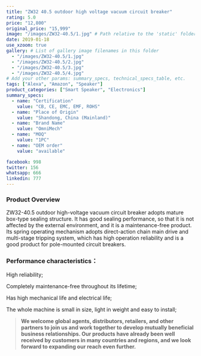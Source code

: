```yaml
---
title: "ZW32 40.5 outdoor high voltage vacuum circuit breaker"
rating: 5.0
price: "12,800"
original_price: "15,999"
image: "/images/ZW32-40.5/1.jpg" # Path relative to the 'static' folder or use Hugo Pipes
date: 2019-01-18
use_xzoom: true
gallery: # List of gallery image filenames in this folder
  - "/images/ZW32-40.5/1.jpg"
  - "/images/ZW32-40.5/2.jpg"
  - "/images/ZW32-40.5/3.jpg"
  - "/images/ZW32-40.5/4.jpg"
# Add your other params: summary_specs, technical_specs_table, etc.
tags: ["Alexa", "Amazon", "Speaker"]
product_categories: ["Smart Speaker", "Electronics"]
summary_specs:
  - name: "Certification"
    value: "CB, CE, EMC, EMF, ROHS"
  - name: "Place of Origin"
    value: "Shandong, China (Mainland)"
  - name: "Brand Name"
    value: "OmniMech"
  - name: "MOQ"
    value: "1PC"
  - name: "OEM order"
    value: "available"

facebook: 998
twitter: 156
whatsapp: 666
linkedin: 777    
---
```


### Product Overview

ZW32-40.5 outdoor high-voltage vacuum circuit breaker adopts mature box-type sealing structure. It has good sealing performance, so that it is not affected by the external environment, and it is a maintenance-free product. Its spring operating mechanism adopts direct-action chain main drive and multi-stage tripping system, which has high operation reliability and is a good product for pole-mounted circuit breakers.
### Performance characteristics：

High reliability;

Completely maintenance-free throughout its lifetime;

Has high mechanical life and electrical life;

The whole machine is small in size, light in weight and easy to install;


> **We welcome global agents, distributors, retailers, and other partners to join us and work together to develop mutually beneficial business relationships. Our products have already been well received by customers in many countries and regions, and we look forward to expanding our reach even further.**

